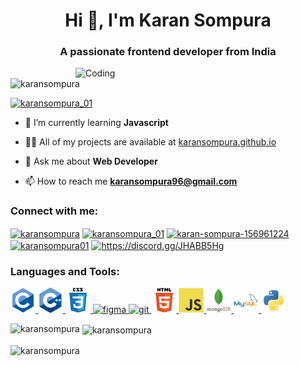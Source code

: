 <h1 align="center">Hi 👋, I'm Karan Sompura</h1>
<h3 align="center">A passionate frontend developer from India</h3>
<img align="right" alt="Coding" width="400" src="https://cdn.dribbble.com/users/1162077/screenshots/3848914/programmer.gif">

<p align="left"> <img src="https://komarev.com/ghpvc/?username=karansompura&label=Profile%20views&color=0e75b6&style=flat" alt="karansompura" /> </p>

<p align="left"> <a href="https://twitter.com/karansompura_01" target="blank"><img src="https://img.shields.io/twitter/follow/karansompura_01?logo=twitter&style=for-the-badge" alt="karansompura_01" /></a> </p>

- 🌱 I’m currently learning **Javascript**

- 👨‍💻 All of my projects are available at [karansompura.github.io](karansompura.github.io)

- 💬 Ask me about **Web Developer**

- 📫 How to reach me **karansompura96@gmail.com**

<h3 align="left">Connect with me:</h3>
<p align="left">
<a href="https://dev.to/karansompura" target="blank"><img align="center" src="https://raw.githubusercontent.com/rahuldkjain/github-profile-readme-generator/master/src/images/icons/Social/devto.svg" alt="karansompura" height="30" width="40" /></a>
<a href="https://twitter.com/karansompura_01" target="blank"><img align="center" src="https://raw.githubusercontent.com/rahuldkjain/github-profile-readme-generator/master/src/images/icons/Social/twitter.svg" alt="karansompura_01" height="30" width="40" /></a>
<a href="https://linkedin.com/in/karan-sompura-156961224" target="blank"><img align="center" src="https://raw.githubusercontent.com/rahuldkjain/github-profile-readme-generator/master/src/images/icons/Social/linked-in-alt.svg" alt="karan-sompura-156961224" height="30" width="40" /></a>
<a href="https://instagram.com/karansompura01" target="blank"><img align="center" src="https://raw.githubusercontent.com/rahuldkjain/github-profile-readme-generator/master/src/images/icons/Social/instagram.svg" alt="karansompura01" height="30" width="40" /></a>
<a href="https://discord.gg/https://discord.gg/JHABB5Hg" target="blank"><img align="center" src="https://raw.githubusercontent.com/rahuldkjain/github-profile-readme-generator/master/src/images/icons/Social/discord.svg" alt="https://discord.gg/JHABB5Hg" height="30" width="40" /></a>
</p>

<h3 align="left">Languages and Tools:</h3>
<p align="left"> <a href="https://www.cprogramming.com/" target="_blank" rel="noreferrer"> <img src="https://raw.githubusercontent.com/devicons/devicon/master/icons/c/c-original.svg" alt="c" width="40" height="40"/> </a> <a href="https://www.w3schools.com/cpp/" target="_blank" rel="noreferrer"> <img src="https://raw.githubusercontent.com/devicons/devicon/master/icons/cplusplus/cplusplus-original.svg" alt="cplusplus" width="40" height="40"/> </a> <a href="https://www.w3schools.com/css/" target="_blank" rel="noreferrer"> <img src="https://raw.githubusercontent.com/devicons/devicon/master/icons/css3/css3-original-wordmark.svg" alt="css3" width="40" height="40"/> </a> <a href="https://www.figma.com/" target="_blank" rel="noreferrer"> <img src="https://www.vectorlogo.zone/logos/figma/figma-icon.svg" alt="figma" width="40" height="40"/> </a> <a href="https://git-scm.com/" target="_blank" rel="noreferrer"> <img src="https://www.vectorlogo.zone/logos/git-scm/git-scm-icon.svg" alt="git" width="40" height="40"/> </a> <a href="https://www.w3.org/html/" target="_blank" rel="noreferrer"> <img src="https://raw.githubusercontent.com/devicons/devicon/master/icons/html5/html5-original-wordmark.svg" alt="html5" width="40" height="40"/> </a> <a href="https://developer.mozilla.org/en-US/docs/Web/JavaScript" target="_blank" rel="noreferrer"> <img src="https://raw.githubusercontent.com/devicons/devicon/master/icons/javascript/javascript-original.svg" alt="javascript" width="40" height="40"/> </a> <a href="https://www.mongodb.com/" target="_blank" rel="noreferrer"> <img src="https://raw.githubusercontent.com/devicons/devicon/master/icons/mongodb/mongodb-original-wordmark.svg" alt="mongodb" width="40" height="40"/> </a> <a href="https://www.mysql.com/" target="_blank" rel="noreferrer"> <img src="https://raw.githubusercontent.com/devicons/devicon/master/icons/mysql/mysql-original-wordmark.svg" alt="mysql" width="40" height="40"/> </a> <a href="https://www.python.org" target="_blank" rel="noreferrer"> <img src="https://raw.githubusercontent.com/devicons/devicon/master/icons/python/python-original.svg" alt="python" width="40" height="40"/> </a> </p>

<p><img align="left" src="https://github-readme-stats.vercel.app/api/top-langs?username=karansompura&show_icons=true&locale=en&layout=compact" alt="karansompura" /></p>

<p>&nbsp;<img align="center" src="https://github-readme-stats.vercel.app/api?username=karansompura&show_icons=true&locale=en" alt="karansompura" /></p>

<p><img align="center" src="https://github-readme-streak-stats.herokuapp.com/?user=karansompura&" alt="karansompura" /></p>
